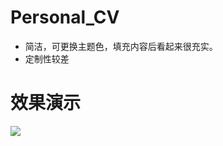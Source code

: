 # Personal_CV

* 简洁，可更换主题色，填充内容后看起来很充实。
* 定制性较差

# 效果演示

![](https://ftp.bmp.ovh/imgs/2020/04/6815672694b7cb62.png)
